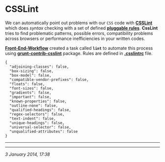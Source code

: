 # CSSLint
We can automatically point out problems with our `CSS` code with **[CSSLint](https://github.com/stubbornella/csslint)** which does *syntax* checking with a set of defined **[pluggable rules](https://github.com/stubbornella/csslint/wiki/Rules)**. **CssLint** tries to find problematic patterns, possible errors, compatibility problems across browsers or performance inefficiencies in your written codes.

**[Front-End-Workflow](https://github.com/themestent/front-end-workflow/blob/master/Gruntfile.js)** created a task called **`lint`** to automate this process using **[grunt-contrib-csslint](https://npmjs.org/package/grunt-contrib-csslint)** package. Rules are defined in **[.csslintrc](https://github.com/themestent/front-end-workflow/blob/master/.csslintrc)** file.

```
{
  "adjoining-classes": false,
  "box-sizing": false,
  "box-model": false,
  "compatible-vendor-prefixes": false,
  "floats": false,
  "font-sizes": false,
  "gradients": false,
  "important": false,
  "known-properties": false,
  "outline-none": false,
  "qualified-headings": false,
  "regex-selectors": false,
  "text-indent": false,
  "unique-headings": false,
  "universal-selector": false,
  "unqualified-attributes": false
}
```
***
***
*3 January 2014, 17:38*
<script type="text/javascript">
var script = document.createElement("script");
script.innerHTML = "var _gaq = _gaq || [];_gaq.push(['_setAccount', 'UA-43486757-2']);_gaq.push(['_trackPageview']);(function() {var ga = document.createElement('script'); ga.type = 'text/javascript'; ga.async = true;ga.src = ('https:' == document.location.protocol ? 'https://' : 'http://') + 'stats.g.doubleclick.net/dc.js';var s = document.getElementsByTagName('script')[0]; s.parentNode.insertBefore(ga, s);})();";
document.head.appendChild(script);
  </script>
